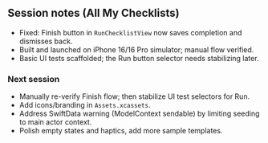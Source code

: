 ## Session notes (All My Checklists)

- Fixed: Finish button in `RunChecklistView` now saves completion and dismisses back.
- Built and launched on iPhone 16/16 Pro simulator; manual flow verified.
- Basic UI tests scaffolded; the Run button selector needs stabilizing later.

### Next session
- Manually re-verify Finish flow; then stabilize UI test selectors for Run.
- Add icons/branding in `Assets.xcassets`.
- Address SwiftData warning (ModelContext sendable) by limiting seeding to main actor context.
- Polish empty states and haptics, add more sample templates.


